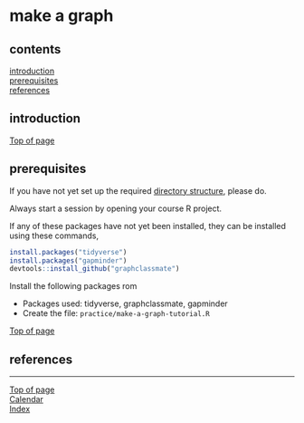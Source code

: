 
<a name="top"></a>

# make a graph

## contents

[introduction](#introduction)  
[prerequisites](#prerequisites)  
[references](#references)

## introduction

<a href="#top">Top of page</a>

## prerequisites

If you have not yet set up the required [directory
structure](cm101_data-lab.md#file-management), please do.

Always start a session by opening your course R project.

If any of these packages have not yet been installed, they can be
installed using these commands,

``` r
install.packages("tidyverse")
install.packages("gapminder")
devtools::install_github("graphclassmate")
```

Install the following packages rom

  - Packages used: tidyverse, graphclassmate, gapminder  
  - Create the file: `practice/make-a-graph-tutorial.R`

<a href="#top">Top of page</a>

## references

<div id="refs">

</div>

-----

<a href="#top">Top of page</a>  
[Calendar](../README.md#calendar)  
[Index](../README.md#index)
